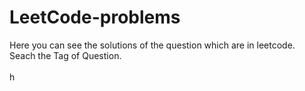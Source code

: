 # LeetCode-problems
Here you can see the solutions of the question which are in leetcode.<br>
Seach the Tag of Question.<br>
<br>
h
